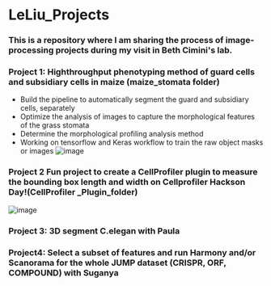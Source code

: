 # LeLiu_Projects

### This is a repository where I am sharing the process of image-processing projects during my visit in Beth Cimini's lab.

### Project 1: Highthroughput phenotyping method of guard cells and subsidiary cells in maize (maize_stomata folder)
- Build the pipeline to automatically segment the guard and subsidiary cells, separately
- Optimize the analysis of images to capture the morphological features of the grass stomata
- Determine the morphological profiling analysis method
- Working on tensorflow and Keras workflow to train the raw object masks or images
![image](https://github.com/broadinstitute/LeLiu_Projects/assets/73537116/18c314f4-dd96-4b64-ad75-614e278c9dfe)

### Project 2 Fun project to create a CellProfiler plugin to measure the bounding box length and width on Cellprofiler Hackson Day!(CellProfiler _Plugin_folder) 
![image](https://github.com/broadinstitute/LeLiu_Projects/assets/73537116/d9f69482-23bd-4242-9d18-0e055350c5fc)


### Project 3: 3D segment C.elegan with Paula

### Project4: Select a subset of features and run Harmony and/or Scanorama for the whole JUMP dataset (CRISPR, ORF, COMPOUND) with Suganya
